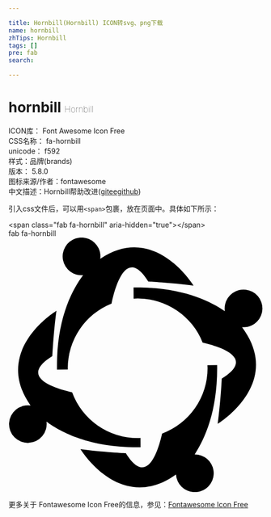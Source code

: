 ```yaml
---

title: Hornbill(Hornbill) ICON转svg、png下载
name: hornbill
zhTips: Hornbill
tags: []
pre: fab
search: 

---
```


# hornbill  <small style="font-size: 60%;font-weight: 100">Hornbill</small>


<div class="detail-page">
<p>
<span>
ICON库：
<span class="badge-secondary badge">Font Awesome Icon Free</span> 
</span>
<br/>
<span>
CSS名称：
<span class="badge-secondary badge">fa-hornbill</span> 
</span>
<br/>
<span>
unicode：
<span class="badge-secondary badge">f592</span> 
<copy-btn content='f592' btn-title=""></copy-btn>
<copy-btn :content='String.fromCodePoint(parseInt("f592", 16))' btn-title="复制U"></copy-btn>
</span><br/><span>样式：<span class="badge-light badge">品牌(brands)</span></span>
<br/>
<span>
版本：
<span class="badge-secondary badge">5.8.0</span> 
</span>
<br/>
<span>图标来源/作者：<span class="badge-light badge">fontawesome</span></span> 
<br/>
<span class="zh-detail">中文描述：<span class="badge-primary badge">Hornbill</span><span class="help-link"><span>帮助改进</span>(<a href="https://gitee.com/liuwave/icon-helper/edit/master/json/fontawesome/brands/hornbill.json" target="_blank" rel="noopener noreferrer">gitee</a><a href="https://github.com/liuwave/icon-helper/edit/master/json/fontawesome/brands/hornbill.json" target="_blank" rel="noopener noreferrer">github</a></span>)</span><br/>
</p>
</div>
<div class="alert alert-dark">
  <i class="fab fa-hornbill fa-xs"></i>
  <i class="fab fa-hornbill fa-sm"></i>
  <i class="fab fa-hornbill fa-lg"></i>
  <i class="fab fa-hornbill fa-2x"></i>
  <i class="fab fa-hornbill fa-3x"></i>
  <i class="fab fa-hornbill fa-5x"></i>
  <i class="fab fa-hornbill fa-7x"></i>
</div>
<div>
  <p>引入css文件后，可以用<code>&lt;span&gt;</code>包裹，放在页面中。具体如下所示：    
  </p>
  <div class="alert alert-primary" style="font-size: 14px">
    &lt;span class="fab fa-hornbill" aria-hidden="true"&gt;&lt;/span&gt;
    <copy-btn content='<span class="fab fa-hornbill" aria-hidden="true"></span>'></copy-btn>
  </div>
  <div class="alert alert-secondary">
    <i class="fab fa-hornbill"
    style="font-size: 24px"
    aria-hidden="true"></i> fab fa-hornbill
    <copy-btn content="fab fa-hornbill" btn-title="复制图标名称"></copy-btn>
  </div>
</div>
<div id="svg" class="svg-wrap">
<svg xmlns="http://www.w3.org/2000/svg" viewBox="0 0 512 512"><path d="M76.38 370.3a37.8 37.8 0 1 1-32.07-32.42c-78.28-111.35 52-190.53 52-190.53-5.86 43-8.24 91.16-8.24 91.16-67.31 41.49.93 64.06 39.81 72.87a140.38 140.38 0 0 0 131.66 91.94c1.92 0 3.77-.21 5.67-.28l.11 18.86c-99.22 1.39-158.7-29.14-188.94-51.6zm108-327.7A37.57 37.57 0 0 0 181 21.45a37.95 37.95 0 1 0-31.17 54.22c-22.55 29.91-53.83 89.57-52.42 190l21.84-.15c0-.9-.14-1.77-.14-2.68A140.42 140.42 0 0 1 207 132.71c8-37.71 30.7-114.3 73.8-44.29 0 0 48.14 2.38 91.18 8.24 0 0-77.84-128-187.59-54.06zm304.19 134.17a37.94 37.94 0 1 0-53.84-28.7C403 126.13 344.89 99 251.28 100.33l.14 22.5c2.7-.15 5.39-.41 8.14-.41a140.37 140.37 0 0 1 130.49 88.76c39.1 9 105.06 31.58 38.46 72.54 0 0-2.34 48.13-8.21 91.16 0 0 133.45-81.16 49-194.61a37.45 37.45 0 0 0 19.31-3.5zM374.06 436.24c21.43-32.46 46.42-89.69 45.14-179.66l-19.52.14c.08 2.06.3 4.07.3 6.15a140.34 140.34 0 0 1-91.39 131.45c-8.85 38.95-31.44 106.66-72.77 39.49 0 0-48.12-2.34-91.19-8.22 0 0 79.92 131.34 191.9 51a37.5 37.5 0 0 0 3.64 14 37.93 37.93 0 1 0 33.89-54.29z"/></svg>
</div>
<detail full-name='fa-hornbill'></detail>
    
<div><p>更多关于  Fontawesome Icon Free的信息，参见：<a target="_blank" href="https://iconhelper.cn/fontawesome.html">Fontawesome Icon Free</a>
</p></div>
